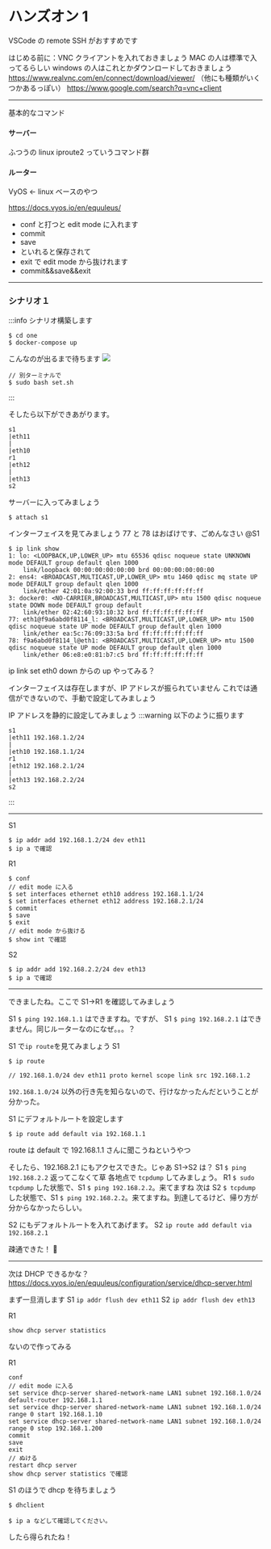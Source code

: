 # ハンズオン 1

VSCode の remote SSH がおすすめです

はじめる前に：VNC クライアントを入れておきましょう
MAC の人は標準で入ってるらしい
windows の人はこれとかダウンロードしておきましょう
https://www.realvnc.com/en/connect/download/viewer/
（他にも種類がいくつかあるっぽい）
https://www.google.com/search?q=vnc+client

---

基本的なコマンド

#### サーバー

ふつうの linux
iproute2 っていうコマンド群

#### ルーター

VyOS ← linux ベースのやつ

https://docs.vyos.io/en/equuleus/

- conf と打つと edit mode に入れます
- commit
- save
- といれると保存されて
- exit で edit mode から抜けれます
- commit&&save&&exit

---

### シナリオ１

:::info
シナリオ構築します

```
$ cd one
$ docker-compose up
```

こんなのが出るまで待ちます
![](https://i.imgur.com/fHzYv4e.png)

```
// 別ターミナルで
$ sudo bash set.sh
```

:::

そしたら以下ができあがります。

```
s1
|eth11
|
|eth10
r1
|eth12
|
|eth13
s2
```

サーバーに入ってみましょう

```
$ attach s1
```

インターフェイスを見てみましょう
77 と 78 はおばけです、ごめんなさい
@S1

```
$ ip link show
1: lo: <LOOPBACK,UP,LOWER_UP> mtu 65536 qdisc noqueue state UNKNOWN mode DEFAULT group default qlen 1000
    link/loopback 00:00:00:00:00:00 brd 00:00:00:00:00:00
2: ens4: <BROADCAST,MULTICAST,UP,LOWER_UP> mtu 1460 qdisc mq state UP mode DEFAULT group default qlen 1000
    link/ether 42:01:0a:92:00:33 brd ff:ff:ff:ff:ff:ff
3: docker0: <NO-CARRIER,BROADCAST,MULTICAST,UP> mtu 1500 qdisc noqueue state DOWN mode DEFAULT group default
    link/ether 02:42:60:93:10:32 brd ff:ff:ff:ff:ff:ff
77: eth1@f9a6abd0f8114_l: <BROADCAST,MULTICAST,UP,LOWER_UP> mtu 1500 qdisc noqueue state UP mode DEFAULT group default qlen 1000
    link/ether ea:5c:76:09:33:5a brd ff:ff:ff:ff:ff:ff
78: f9a6abd0f8114_l@eth1: <BROADCAST,MULTICAST,UP,LOWER_UP> mtu 1500 qdisc noqueue state UP mode DEFAULT group default qlen 1000
    link/ether 06:e8:e0:81:b7:c5 brd ff:ff:ff:ff:ff:ff
```

ip link set eth0 down からの up やってみる？

インターフェイスは存在しますが、IP アドレスが振られていません
これでは通信ができないので、手動で設定してみましょう

IP アドレスを静的に設定してみましょう
:::warning
以下のように振ります

```
s1
|eth11 192.168.1.2/24
|
|eth10 192.168.1.1/24
r1
|eth12 192.168.2.1/24
|
|eth13 192.168.2.2/24
s2
```

:::

---

S1

```
$ ip addr add 192.168.1.2/24 dev eth11
$ ip a で確認
```

R1

```
$ conf
// edit mode に入る
$ set interfaces ethernet eth10 address 192.168.1.1/24
$ set interfaces ethernet eth12 address 192.168.2.1/24
$ commit
$ save
$ exit
// edit mode から抜ける
$ show int で確認
```

S2

```
$ ip addr add 192.168.2.2/24 dev eth13
$ ip a で確認
```

---

できましたね。ここで
S1->R1 を確認してみましょう

S1 `$ ping 192.168.1.1` はできますね。ですが、
S1 `$ ping 192.168.2.1` はできません。同じルーターなのになぜ。。。？

S1 で`ip route`を見てみましょう
S1

```
$ ip route

// 192.168.1.0/24 dev eth11 proto kernel scope link src 192.168.1.2
```

`192.168.1.0/24` 以外の行き先を知らないので、行けなかったんだということが分かった。

S1 にデフォルトルートを設定します

```
$ ip route add default via 192.168.1.1
```

route は default で 192.168.1.1 さんに聞こうねというやつ

そしたら、192.168.2.1 にもアクセスできた。じゃあ S1->S2 は？
S1 `$ ping 192.168.2.2` 返ってこなくて草
各地点で `tcpdump` してみましょう。
R1 `$ sudo tcpdump` した状態で、S1 `$ ping 192.168.2.2`。来てますね
次は
S2 `$ tcpdump` した状態で、S1 `$ ping 192.168.2.2`。来てますね。到達してるけど、帰り方が分からなかったらしい。

S2 にもデフォルトルートを入れてあげます。
S2 `ip route add default via 192.168.2.1`

疎通できた！ :tada:

---

次は DHCP できるかな？
https://docs.vyos.io/en/equuleus/configuration/service/dhcp-server.html

まず一旦消します
S1 `ip addr flush dev eth11`
S2 `ip addr flush dev eth13`

R1

```
show dhcp server statistics
```

ないので作ってみる

R1

```
conf
// edit mode に入る
set service dhcp-server shared-network-name LAN1 subnet 192.168.1.0/24 default-router 192.168.1.1
set service dhcp-server shared-network-name LAN1 subnet 192.168.1.0/24 range 0 start 192.168.1.10
set service dhcp-server shared-network-name LAN1 subnet 192.168.1.0/24 range 0 stop 192.168.1.200
commit
save
exit
// ぬける
restart dhcp server
show dhcp server statistics で確認
```

S1 のほうで dhcp を待ちましょう

```
$ dhclient
```

`$ ip a などして確認してください。`

したら得られたね！
